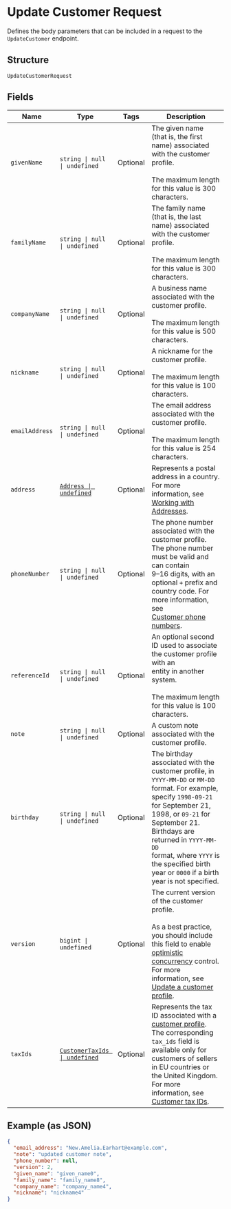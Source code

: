 <!-- Optimized: 2025-10-06 -->
<!-- RPM: 1.6.2.1.1.6.2.1_update-customer-request_20251006 -->
<!-- Session: E2E RPM DNA Application -->
<!-- AOM: RND (Reggie & Dro) -->
<!-- COI: TECHNOLOGY -->
<!-- RPM: HIGH -->
<!-- ACTION: BUILD -->

# Update Customer Request

Defines the body parameters that can be included in a request to the
`UpdateCustomer` endpoint.

## Structure

`UpdateCustomerRequest`

## Fields

| Name | Type | Tags | Description |
|  --- | --- | --- | --- |
| `givenName` | `string \| null \| undefined` | Optional | The given name (that is, the first name) associated with the customer profile.<br><br>The maximum length for this value is 300 characters. |
| `familyName` | `string \| null \| undefined` | Optional | The family name (that is, the last name) associated with the customer profile.<br><br>The maximum length for this value is 300 characters. |
| `companyName` | `string \| null \| undefined` | Optional | A business name associated with the customer profile.<br><br>The maximum length for this value is 500 characters. |
| `nickname` | `string \| null \| undefined` | Optional | A nickname for the customer profile.<br><br>The maximum length for this value is 100 characters. |
| `emailAddress` | `string \| null \| undefined` | Optional | The email address associated with the customer profile.<br><br>The maximum length for this value is 254 characters. |
| `address` | [`Address \| undefined`](../../doc/models/address.md) | Optional | Represents a postal address in a country.<br>For more information, see [Working with Addresses](https://developer.squareup.com/docs/build-basics/working-with-addresses). |
| `phoneNumber` | `string \| null \| undefined` | Optional | The phone number associated with the customer profile. The phone number must be valid and can contain<br>9–16 digits, with an optional `+` prefix and country code. For more information, see<br>[Customer phone numbers](https://developer.squareup.com/docs/customers-api/use-the-api/keep-records#phone-number). |
| `referenceId` | `string \| null \| undefined` | Optional | An optional second ID used to associate the customer profile with an<br>entity in another system.<br><br>The maximum length for this value is 100 characters. |
| `note` | `string \| null \| undefined` | Optional | A custom note associated with the customer profile. |
| `birthday` | `string \| null \| undefined` | Optional | The birthday associated with the customer profile, in `YYYY-MM-DD` or `MM-DD` format. For example,<br>specify `1998-09-21` for September 21, 1998, or `09-21` for September 21. Birthdays are returned in `YYYY-MM-DD`<br>format, where `YYYY` is the specified birth year or `0000` if a birth year is not specified. |
| `version` | `bigint \| undefined` | Optional | The current version of the customer profile.<br><br>As a best practice, you should include this field to enable [optimistic concurrency](https://developer.squareup.com/docs/build-basics/common-api-patterns/optimistic-concurrency) control. For more information, see [Update a customer profile](https://developer.squareup.com/docs/customers-api/use-the-api/keep-records#update-a-customer-profile). |
| `taxIds` | [`CustomerTaxIds \| undefined`](../../doc/models/customer-tax-ids.md) | Optional | Represents the tax ID associated with a [customer profile](../../doc/models/customer.md). The corresponding `tax_ids` field is available only for customers of sellers in EU countries or the United Kingdom.<br>For more information, see [Customer tax IDs](https://developer.squareup.com/docs/customers-api/what-it-does#customer-tax-ids). |

## Example (as JSON)

```json
{
  "email_address": "New.Amelia.Earhart@example.com",
  "note": "updated customer note",
  "phone_number": null,
  "version": 2,
  "given_name": "given_name0",
  "family_name": "family_name8",
  "company_name": "company_name4",
  "nickname": "nickname4"
}
```
